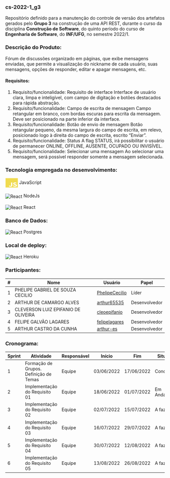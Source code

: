 ### cs-2022-1_g3
Repositório definido para a manutenção do controle de versão dos artefatos gerados pelo **Grupo 3** na construção de uma API REST, durante o curso da disciplina **Construção de Software**, do quinto período do curso de **Engenharia de Software**, do **INF/UFG**, no semestre 2022/1.

### Descrição do Produto:
Fórum de discussões organizado em páginas, que exibe mensagens enviadas, que permite a visualização do nickname de cada usuário, suas mensagens, opções de responder, editar e apagar mensagens, etc.

#### Requisitos:
1. Requisito/funcionalidade: Requisito de interface 
Interface de usuário clara, limpa e inteligível, com campo de digitação e botões destacados para rápida abstração.
2. Requisito/funcionalidade: Campo de escrita de mensagem
Campo retangular em branco, com bordas escuras para escrita da mensagem. Deve ser posicionado na parte inferior da interface.
3. Requisito/funcionalidade: Botão de envio de mensagem
Botão retangular pequeno, da mesma largura do campo de escrita, em relevo, posicionado logo à direita do campo de escrita, escrito “Enviar”.
4. Requisito/funcionalidade: Status
A flag STATUS, irá possibilitar o usuário de permanecer ONLINE, OFFLINE, AUSENTE, OCUPADO OU INVISÍVEL.
5. Requisito/funcionalidade: Selecionar uma mensagem 
Ao selecionar uma mensagem, será possível responder somente a mensagem selecionada.

### Tecnologia empregada no desenvolvimento:

<img align="center" alt="Js" height="30" width="40" src="https://raw.githubusercontent.com/devicons/devicon/master/icons/javascript/javascript-plain.svg">
    JavaScript
<br/>
<br/>

<img align="center" alt="React" height="30" width="40" src="https://cdn.jsdelivr.net/gh/devicons/devicon/icons/nodejs/nodejs-original.svg" />
    NodeJs

<br/>
<br/>
 <img align="center" alt="React" height="30" width="40" src="https://cdn.jsdelivr.net/gh/devicons/devicon/icons/react/react-original.svg" />
    React


### Banco de Dados:

<img align="center" alt="React" height="30" width="40" src="https://cdn.jsdelivr.net/gh/devicons/devicon/icons/postgresql/postgresql-plain.svg" />
    Postgres


### Local de deploy:

<img align="center" alt="React" height="30" width="40" src="https://cdn.jsdelivr.net/gh/devicons/devicon/icons/heroku/heroku-original.svg" />
    Heroku

### Participantes:
|#|Nome|Usuário|Papel|
|---|---|---|---|
|1|PHELIPE GABRIEL DE SOUZA CECILIO|[PhelipeCecilio](https://github.com/PhelipeCecilio)|Líder|
|2|ARTHUR DE CAMARGO ALVES|[arthur65535](https://github.com/arthur65535)|Desenvolvedor|
|3|CLEVERSON LUIZ EPIFANIO DE OLIVEIRA|[cleoepifanio](https://github.com/cleoepifanio)|Desenvolvedor|
|4|FELIPE GALVÃO LAGARES|[felipelagares](https://github.com/felipelagares)|Desenvolvedor|
|5|ARTHUR CASTRO DA CUNHA|[arthur-es](https://github.com/arthur-es)|Desenvolvedor|


### Cronograma:
|Sprint|Atividade|Responsável|Início|Fim|Situação|Avaliação|
|---|---|---|---|---|---|---|
|1|Formação de Grupos. Definição de Temas|Equipe|03/06/2022|17/06/2022|Concluída|22/06/2022|
|2|Implementação do Requisito 01|Equipe|18/06/2022|01/07/2022|Em Andamento|06/07/2022|
|3|Implementação do Requisito 02|Equipe|02/07/2022|15/07/2022|A fazer|20/07/2022|
|4|Implementação do Requisito 03|Equipe|16/07/2022|29/07/2022|A fazer|03/08/2022|
|5|Implementação do Requisito 04|Equipe|30/07/2022|12/08/2022|A fazer|17/08/2022|
|6|Implementação do Requisito 05|Equipe|13/08/2022|26/08/2022|A fazer|31/08/2022|
